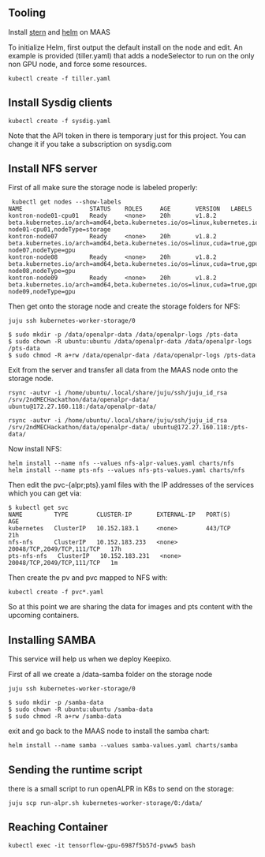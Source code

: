 ## Tooling

Install [stern](https://github.com/wercker/stern) and [helm](https://github.com/kubernetes/helm) on MAAS

To initialize Helm, first output the default install on the node and edit. An example is provided (tiller.yaml) that adds a nodeSelector to run on the only non GPU node, and force some resources. 

```
kubectl create -f tiller.yaml
```

## Install Sysdig clients 

```
kubectl create -f sysdig.yaml
```

Note that the API token in there is temporary just for this project. You can change it if you take a subscription on sysdig.com

## Install NFS server

First of all make sure the storage node is labeled properly: 

```
 kubectl get nodes --show-labels
NAME                   STATUS    ROLES     AGE       VERSION   LABELS
kontron-node01-cpu01   Ready     <none>    20h       v1.8.2    beta.kubernetes.io/arch=amd64,beta.kubernetes.io/os=linux,kubernetes.io/hostname=kontron-node01-cpu01,nodeType=storage
kontron-node07         Ready     <none>    20h       v1.8.2    beta.kubernetes.io/arch=amd64,beta.kubernetes.io/os=linux,cuda=true,gpu=true,kubernetes.io/hostname=kontron-node07,nodeType=gpu
kontron-node08         Ready     <none>    20h       v1.8.2    beta.kubernetes.io/arch=amd64,beta.kubernetes.io/os=linux,cuda=true,gpu=true,kubernetes.io/hostname=kontron-node08,nodeType=gpu
kontron-node09         Ready     <none>    20h       v1.8.2    beta.kubernetes.io/arch=amd64,beta.kubernetes.io/os=linux,cuda=true,gpu=true,kubernetes.io/hostname=kontron-node09,nodeType=gpu
```

Then get onto the storage node and create the storage folders for NFS: 

```
juju ssh kubernetes-worker-storage/0

$ sudo mkdir -p /data/openalpr-data /data/openalpr-logs /pts-data
$ sudo chown -R ubuntu:ubuntu /data/openalpr-data /data/openalpr-logs /pts-data
$ sudo chmod -R a+rw /data/openalpr-data /data/openalpr-logs /pts-data
```

Exit from the server and transfer all data from the MAAS node onto the storage node. 

```
rsync -autvr -i /home/ubuntu/.local/share/juju/ssh/juju_id_rsa /srv/2ndMECHackathon/data/openalpr-data/ ubuntu@172.27.160.118:/data/openalpr-data/

rsync -autvr -i /home/ubuntu/.local/share/juju/ssh/juju_id_rsa /srv/2ndMECHackathon/data/openalpr-data/ ubuntu@172.27.160.118:/pts-data/

```

Now install NFS: 

```
helm install --name nfs --values nfs-alpr-values.yaml charts/nfs
helm install --name pts-nfs --values nfs-pts-values.yaml charts/nfs
```

Then edit the pvc-{alpr;pts}.yaml files with the IP addresses of the services which you can get via: 

``` 
$ kubectl get svc
NAME         TYPE        CLUSTER-IP       EXTERNAL-IP   PORT(S)                      AGE
kubernetes   ClusterIP   10.152.183.1     <none>        443/TCP                      21h
nfs-nfs      ClusterIP   10.152.183.233   <none>        20048/TCP,2049/TCP,111/TCP   17h
pts-nfs-nfs   ClusterIP   10.152.183.231   <none>        20048/TCP,2049/TCP,111/TCP   1m
```


Then create the pv and pvc mapped to NFS with: 

```
kubectl create -f pvc*.yaml
```

So at this point we are sharing the data for images and pts content with the upcoming containers. 

## Installing SAMBA

This service will help us when we deploy Keepixo. 

First of all we create a /data-samba folder on the storage node

```
juju ssh kubernetes-worker-storage/0

$ sudo mkdir -p /samba-data
$ sudo chown -R ubuntu:ubuntu /samba-data
$ sudo chmod -R a+rw /samba-data
```

exit and go back to the MAAS node to install the samba chart: 

```
helm install --name samba --values samba-values.yaml charts/samba
```

## Sending the runtime script

there is a small script to run openALPR in K8s to send on the storage: 

```
juju scp run-alpr.sh kubernetes-worker-storage/0:/data/
```

## Reaching Container
```
kubectl exec -it tensorflow-gpu-6987f5b57d-pvww5 bash
```


